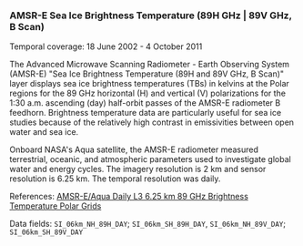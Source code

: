 ### AMSR-E Sea Ice Brightness Temperature (89H GHz | 89V GHz, B Scan)
Temporal coverage: 18 June 2002 - 4 October 2011

The Advanced Microwave Scanning Radiometer - Earth Observing System (AMSR-E) "Sea Ice Brightness Temperature (89H and 89V GHz, B Scan)" layer displays sea ice  brightness temperatures (TBs) in kelvins at the Polar regions for the 89 GHz horizontal (H) and vertical (V) polarizations for the 1:30 a.m. ascending (day) half-orbit passes of the AMSR-E radiometer B feedhorn. Brightness temperature data are particularly useful for sea ice studies because of the relatively high contrast in emissivities between open water and sea ice.

Onboard NASA's Aqua satellite, the AMSR-E radiometer measured terrestrial, oceanic, and atmospheric parameters used to investigate global water and energy cycles. The imagery resolution is 2 km and sensor resolution is 6.25 km. The temporal resolution was daily.

References: [AMSR-E/Aqua Daily L3 6.25 km 89 GHz Brightness Temperature Polar Grids](https://nsidc.org/data/ae_si6)

Data fields: `SI_06km_NH_89H_DAY`; `SI_06km_SH_89H_DAY`, `SI_06km_NH_89V_DAY`; `SI_06km_SH_89V_DAY`
